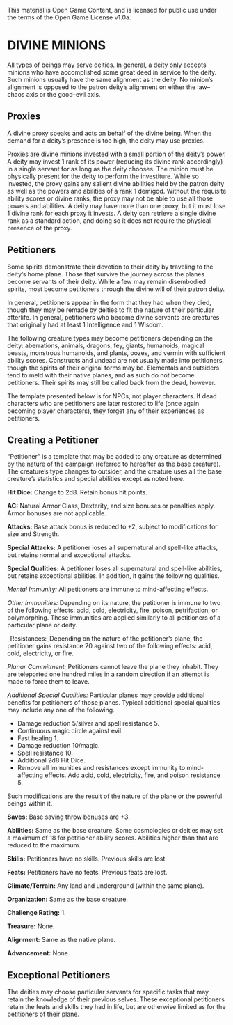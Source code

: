 This material is Open Game Content, and is licensed for public use under the terms of the Open Game License v1.0a.

# DIVINE MINIONS

All types of beings may serve deities. In general, a deity only accepts minions who have accomplished some great deed in service to the deity. Such minions usually have the same alignment as the deity. No minion’s alignment is opposed to the patron deity’s alignment on either the law–chaos axis or the good–evil axis.

## Proxies

A divine proxy speaks and acts on behalf of the divine being. When the demand for a deity’s presence is too high, the deity may use proxies.

Proxies are divine minions invested with a small portion of the deity’s power. A deity may invest 1 rank of its power (reducing its divine rank accordingly) in a single servant for as long as the deity chooses. The minion must be physically present for the deity to perform the investiture. While so invested, the proxy gains any salient divine abilities held by the patron deity as well as the powers and abilities of a rank 1 demigod. Without the requisite ability scores or divine ranks, the proxy may not be able to use all those powers and abilities. A deity may have more than one proxy, but it must lose 1 divine rank for each proxy it invests. A deity can retrieve a single divine rank as a standard action, and doing so it does not require the physical presence of the proxy.

## Petitioners

Some spirits demonstrate their devotion to their deity by traveling to the deity’s home plane. Those that survive the journey across the planes become servants of their deity. While a few may remain disembodied spirits, most become petitioners through the divine will of their patron deity.

In general, petitioners appear in the form that they had when they died, though they may be remade by deities to fit the nature of their particular afterlife. In general, petitioners who become divine servants are creatures that originally had at least 1 Intelligence and 1 Wisdom.

The following creature types may become petitioners depending on the deity: aberrations, animals, dragons, fey, giants, humanoids, magical beasts, monstrous humanoids, and plants, oozes, and vermin with sufficient ability scores. Constructs and undead are not usually made into petitioners, though the spirits of their original forms may be. Elementals and outsiders tend to meld with their native planes, and as such do not become petitioners. Their spirits may still be called back from the dead, however.

The template presented below is for NPCs, not player characters. If dead characters who are petitioners are later restored to life (once again becoming player characters), they forget any of their experiences as petitioners.

## Creating a Petitioner

“Petitioner” is a template that may be added to any creature as determined by the nature of the campaign (referred to hereafter as the base creature). The creature’s type changes to outsider, and the creature uses all the base creature’s statistics and special abilities except as noted here.

**Hit Dice:** Change to 2d8. Retain bonus hit points.

**AC:** Natural Armor Class, Dexterity, and size bonuses or penalties apply. Armor bonuses are not applicable.

**Attacks:** Base attack bonus is reduced to +2, subject to modifications for size and Strength.

**Special Attacks:** A petitioner loses all supernatural and spell-like attacks, but retains normal and exceptional attacks.

**Special Qualities:** A petitioner loses all supernatural and spell-like abilities, but retains exceptional abilities. In addition, it gains the following qualities.

_Mental Immunity:_ All petitioners are immune to mind-affecting effects.

_Other Immunities:_ Depending on its nature, the petitioner is immune to two of the following effects: acid, cold, electricity, fire, poison, petrifaction, or polymorphing. These immunities are applied similarly to all petitioners of a particular plane or deity.

\_Resistances:\_Depending on the nature of the petitioner’s plane, the petitioner gains resistance 20 against two of the following effects: acid, cold, electricity, or fire.

_Planar Commitment:_ Petitioners cannot leave the plane they inhabit. They are teleported one hundred miles in a random direction if an attempt is made to force them to leave.

_Additional Special Qualities:_ Particular planes may provide additional benefits for petitioners of those planes. Typical additional special qualities may include any one of the following.

- Damage reduction 5/silver and spell resistance 5.
- Continuous magic circle against evil.
- Fast healing 1.
- Damage reduction 10/magic.
- Spell resistance 10.
- Additional 2d8 Hit Dice.
- Remove all immunities and resistances except immunity to mind-affecting effects. Add acid, cold, electricity, fire, and poison resistance 5.

Such modifications are the result of the nature of the plane or the powerful beings within it.

**Saves:** Base saving throw bonuses are +3.

**Abilities:** Same as the base creature. Some cosmologies or deities may set a maximum of 18 for petitioner ability scores. Abilities higher than that are reduced to the maximum.

**Skills:** Petitioners have no skills. Previous skills are lost.

**Feats:** Petitioners have no feats. Previous feats are lost.

**Climate/Terrain:** Any land and underground (within the same plane).

**Organization:** Same as the base creature.

**Challenge Rating:** 1.

**Treasure:** None.

**Alignment:** Same as the native plane.

**Advancement:** None.

## Exceptional Petitioners

The deities may choose particular servants for specific tasks that may retain the knowledge of their previous selves. These exceptional petitioners retain the feats and skills they had in life, but are otherwise limited as for the petitioners of their plane.
